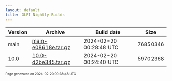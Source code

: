 ```yaml
---
layout: default
title: GLPI Nightly Builds
---
```


Version|Archive|Build date|Size
---|---|---|---
main|[main-e08618e.tar.gz](main-e08618e.tar.gz)|2024-02-20 00:28:48 UTC|76850346
10.0|[10.0-d2be345.tar.gz](10.0-d2be345.tar.gz)|2024-02-20 00:24:40 UTC|59702368

<font size="1">Page generated on 2024-02-20 00:28:48 UTC</font>
